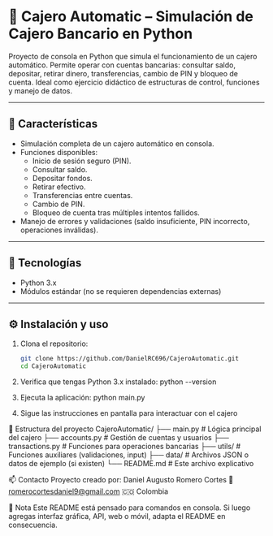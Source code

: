 # 🏧 Cajero Automatic – Simulación de Cajero Bancario en Python

Proyecto de consola en Python que simula el funcionamiento de un cajero automático. Permite operar con cuentas bancarias: consultar saldo, depositar, retirar dinero, transferencias, cambio de PIN y bloqueo de cuenta. Ideal como ejercicio didáctico de estructuras de control, funciones y manejo de datos.

---

## 🚀 Características

- Simulación completa de un cajero automático en consola.
- Funciones disponibles:
  - Inicio de sesión seguro (PIN).
  - Consultar saldo.
  - Depositar fondos.
  - Retirar efectivo.
  - Transferencias entre cuentas.
  - Cambio de PIN.
  - Bloqueo de cuenta tras múltiples intentos fallidos.
- Manejo de errores y validaciones (saldo insuficiente, PIN incorrecto, operaciones inválidas).

---

## 🧰 Tecnologías

- Python 3.x
- Módulos estándar (no se requieren dependencias externas)

---

## ⚙️ Instalación y uso

1. Clona el repositorio:
   ```bash
   git clone https://github.com/DanielRC696/CajeroAutomatic.git
   cd CajeroAutomatic
2. Verifica que tengas Python 3.x instalado:
python --version

3. Ejecuta la aplicación:
python main.py

4. Sigue las instrucciones en pantalla para interactuar con el cajero

📁 Estructura del proyecto
CajeroAutomatic/
├── main.py                # Lógica principal del cajero
├── accounts.py            # Gestión de cuentas y usuarios
├── transactions.py        # Funciones para operaciones bancarias
├── utils/                 # Funciones auxiliares (validaciones, input)
├── data/                  # Archivos JSON o datos de ejemplo (si existen)
└── README.md              # Este archivo explicativo

📫 Contacto
Proyecto creado por: Daniel Augusto Romero Cortes
📧 romerocortesdaniel9@gmail.com
🇨🇴 Colombia

📌 Nota
Este README está pensado para comandos en consola. Si luego agregas interfaz gráfica, API, web o móvil, adapta el README en consecuencia.


